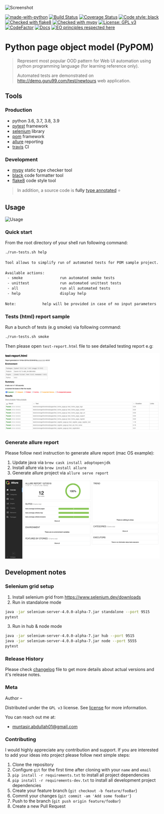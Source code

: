 ![Screenshot](media/icon.png)

[![made-with-python](https://img.shields.io/badge/Made%20with-Python-1f425f.svg)](https://www.python.org/)
[![Build Status](https://travis-ci.org/vyahello/python-page-object.svg?branch=master)](https://travis-ci.org/vyahello/python-page-object)
[![Coverage Status](https://coveralls.io/repos/github/vyahello/python-page-object/badge.svg?branch=master)](https://coveralls.io/github/vyahello/python-page-object?branch=master)
[![Code style: black](https://img.shields.io/badge/code%20style-black-000000.svg)](https://github.com/psf/black)
[![Checked with flake8](https://img.shields.io/badge/flake8-checked-blue)](http://flake8.pycqa.org/)
[![Checked with mypy](http://www.mypy-lang.org/static/mypy_badge.svg)](http://mypy-lang.org/)
[![License: GPL v3](https://img.shields.io/badge/License-GPL%20v3-blue.svg)](LICENSE.md)
[![CodeFactor](https://www.codefactor.io/repository/github/utestpy/python-page-object/badge)](https://www.codefactor.io/repository/github/utestpy/python-page-object)
[![Docs](https://img.shields.io/badge/docs-github-orange)](https://vyahello.github.io/python-page-object)
[![EO principles respected here](https://www.elegantobjects.org/badge.svg)](https://www.elegantobjects.org)

# Python page object model (PyPOM)
> Represent most popular OOD pattern for Web UI automation using python programming language (for learning reference only).
>
> Automated tests are demonstrated on http://demo.guru99.com/test/newtours web application. 

## Tools

### Production
- python 3.6, 3.7, 3.8, 3.9
- [pytest](https://pypi.org/project/pytest/) framework
- [selenium](https://selenium.dev/) library
- [pom](https://www.guru99.com/page-object-model-pom-page-factory-in-selenium-ultimate-guide.html) framework
- [allure](https://docs.qameta.io/allure/) reporting
- [travis](https://travis-ci.org/) CI

### Development
- [mypy](http://mypy.readthedocs.io/en/latest) static type checker tool
- [black](https://black.readthedocs.io/en/stable/) code formatter tool
- [flake8](http://flake8.pycqa.org/en/latest/) code style tool

> In addition, a source code is **fully** [type annotated](https://docs.python.org/3/library/typing.html) ⭐

## Usage
![Usage](media/usage.gif)

### Quick start
From the root directory of your shell run following command:

```bash
./run-tests.sh help

Tool allows to simplify run of automated tests for POM sample project.

Available actions:
 - smoke                 run automated smoke tests
 - unittest              run automated unittest tests
 - all                   run all automated tests
 - help                  display help

Note:            help will be provided in case of no input parameters
```

### Tests (html) report sample
Run a bunch of tests (e.g smoke) via following command:
```bash
./run-tests.sh smoke
```

Then please open `test-report.html` file to see detailed testing report e.g:

![Screenshot](demoauto/image/report.png)

### Generate allure report
Please follow next instruction to generate allure report (mac OS example):
1. Update java via `brew cask install adoptopenjdk`
2. Install allure via `brew install allure`
3. Generate allure project via `allure serve report`

![Screenshot](demoauto/image/allure.png)

## Development notes

### Selenium grid setup

1. Install selenium grid from https://www.selenium.dev/downloads
2. Run in standalone mode
```bash
java -jar selenium-server-4.0.0-alpha-7.jar standalone --port 9515
pytest
```
3. Run in hub & node mode
```bash
java -jar selenium-server-4.0.0-alpha-7.jar hub --port 9515
java -jar selenium-server-4.0.0-alpha-7.jar node --port 5555
pytest
```

### Release History

Please check [changelog](CHANGELOG.md) file to get more details about actual versions and it's release notes.

### Meta
Author –

Distributed under the `GPL v3` license. See [license](LICENSE.md) for more information.

You can reach out me at:
* [muntasir.abdullah01@gmail.com](muntasir.abdullah01@gmail.com)

### Contributing
I would highly appreciate any contribution and support. If you are interested to add your ideas into project please follow next simple steps:

1. Clone the repository
2. Configure `git` for the first time after cloning with your `name` and `email`
3. `pip install -r requirements.txt` to install all project dependencies
4. `pip install -r requirements-dev.txt` to install all development project dependencies
5. Create your feature branch (`git checkout -b feature/fooBar`)
6. Commit your changes (`git commit -am 'Add some fooBar'`)
7. Push to the branch (`git push origin feature/fooBar`)
8. Create a new Pull Request
